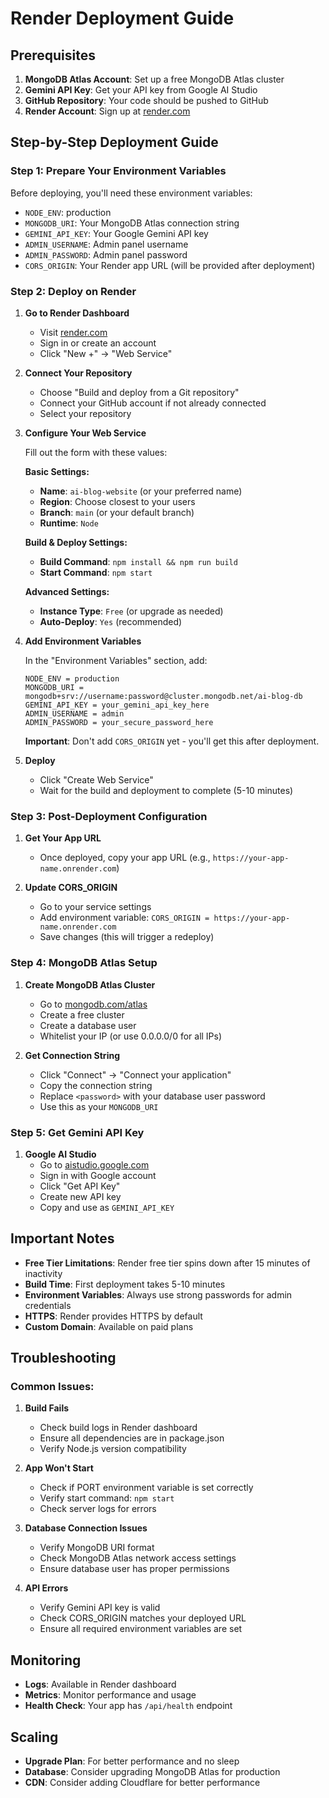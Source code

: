 # Render Deployment Guide

## Prerequisites

1. **MongoDB Atlas Account**: Set up a free MongoDB Atlas cluster
2. **Gemini API Key**: Get your API key from Google AI Studio
3. **GitHub Repository**: Your code should be pushed to GitHub
4. **Render Account**: Sign up at [render.com](https://render.com)

## Step-by-Step Deployment Guide

### Step 1: Prepare Your Environment Variables

Before deploying, you'll need these environment variables:

- `NODE_ENV`: production
- `MONGODB_URI`: Your MongoDB Atlas connection string
- `GEMINI_API_KEY`: Your Google Gemini API key
- `ADMIN_USERNAME`: Admin panel username
- `ADMIN_PASSWORD`: Admin panel password
- `CORS_ORIGIN`: Your Render app URL (will be provided after deployment)

### Step 2: Deploy on Render

1. **Go to Render Dashboard**
   - Visit [render.com](https://render.com)
   - Sign in or create an account
   - Click "New +" → "Web Service"

2. **Connect Your Repository**
   - Choose "Build and deploy from a Git repository"
   - Connect your GitHub account if not already connected
   - Select your repository

3. **Configure Your Web Service**

   Fill out the form with these values:

   **Basic Settings:**
   - **Name**: `ai-blog-website` (or your preferred name)
   - **Region**: Choose closest to your users
   - **Branch**: `main` (or your default branch)
   - **Runtime**: `Node`

   **Build & Deploy Settings:**
   - **Build Command**: `npm install && npm run build`
   - **Start Command**: `npm start`

   **Advanced Settings:**
   - **Instance Type**: `Free` (or upgrade as needed)
   - **Auto-Deploy**: `Yes` (recommended)

4. **Add Environment Variables**

   In the "Environment Variables" section, add:

   ```
   NODE_ENV = production
   MONGODB_URI = mongodb+srv://username:password@cluster.mongodb.net/ai-blog-db
   GEMINI_API_KEY = your_gemini_api_key_here
   ADMIN_USERNAME = admin
   ADMIN_PASSWORD = your_secure_password_here
   ```

   **Important**: Don't add `CORS_ORIGIN` yet - you'll get this after deployment.

5. **Deploy**
   - Click "Create Web Service"
   - Wait for the build and deployment to complete (5-10 minutes)

### Step 3: Post-Deployment Configuration

1. **Get Your App URL**
   - Once deployed, copy your app URL (e.g., `https://your-app-name.onrender.com`)

2. **Update CORS_ORIGIN**
   - Go to your service settings
   - Add environment variable: `CORS_ORIGIN = https://your-app-name.onrender.com`
   - Save changes (this will trigger a redeploy)

### Step 4: MongoDB Atlas Setup

1. **Create MongoDB Atlas Cluster**
   - Go to [mongodb.com/atlas](https://mongodb.com/atlas)
   - Create a free cluster
   - Create a database user
   - Whitelist your IP (or use 0.0.0.0/0 for all IPs)

2. **Get Connection String**
   - Click "Connect" → "Connect your application"
   - Copy the connection string
   - Replace `<password>` with your database user password
   - Use this as your `MONGODB_URI`

### Step 5: Get Gemini API Key

1. **Google AI Studio**
   - Go to [aistudio.google.com](https://aistudio.google.com)
   - Sign in with Google account
   - Click "Get API Key"
   - Create new API key
   - Copy and use as `GEMINI_API_KEY`

## Important Notes

- **Free Tier Limitations**: Render free tier spins down after 15 minutes of inactivity
- **Build Time**: First deployment takes 5-10 minutes
- **Environment Variables**: Always use strong passwords for admin credentials
- **HTTPS**: Render provides HTTPS by default
- **Custom Domain**: Available on paid plans

## Troubleshooting

### Common Issues:

1. **Build Fails**
   - Check build logs in Render dashboard
   - Ensure all dependencies are in package.json
   - Verify Node.js version compatibility

2. **App Won't Start**
   - Check if PORT environment variable is set correctly
   - Verify start command: `npm start`
   - Check server logs for errors

3. **Database Connection Issues**
   - Verify MongoDB URI format
   - Check MongoDB Atlas network access settings
   - Ensure database user has proper permissions

4. **API Errors**
   - Verify Gemini API key is valid
   - Check CORS_ORIGIN matches your deployed URL
   - Ensure all required environment variables are set

## Monitoring

- **Logs**: Available in Render dashboard
- **Metrics**: Monitor performance and usage
- **Health Check**: Your app has `/api/health` endpoint

## Scaling

- **Upgrade Plan**: For better performance and no sleep
- **Database**: Consider upgrading MongoDB Atlas for production
- **CDN**: Consider adding Cloudflare for better performance